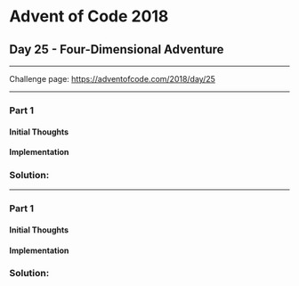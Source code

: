 # Advent of Code 2018
## Day 25 - Four-Dimensional Adventure
---
Challenge page: https://adventofcode.com/2018/day/25

---
### Part 1
#### Initial Thoughts
#### Implementation
### Solution:
---
### Part 1
#### Initial Thoughts
#### Implementation
### Solution:
